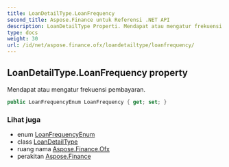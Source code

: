 ```yaml
---
title: LoanDetailType.LoanFrequency
second_title: Aspose.Finance untuk Referensi .NET API
description: LoanDetailType Properti. Mendapat atau mengatur frekuensi pembayaran.
type: docs
weight: 30
url: /id/net/aspose.finance.ofx/loandetailtype/loanfrequency/
---
```

## LoanDetailType.LoanFrequency property

Mendapat atau mengatur frekuensi pembayaran.

```csharp
public LoanFrequencyEnum LoanFrequency { get; set; }
```

### Lihat juga

* enum [LoanFrequencyEnum](../../loanfrequencyenum/)
* class [LoanDetailType](../)
* ruang nama [Aspose.Finance.Ofx](../../loandetailtype/)
* perakitan [Aspose.Finance](../../../)


